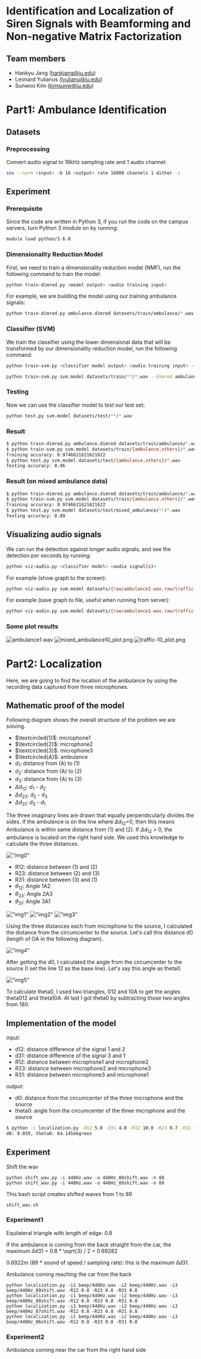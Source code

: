 # Identification and Localization of Siren Signals with Beamforming and Non-negative Matrix Factorization

## Team members
- Hankyu Jang (hankjang@iu.edu)
- Leonard Yulianus (lyulianu@iu.edu)
- Sunwoo Kim (kimsunw@iu.edu)

# Part1: Ambulance Identification
## Datasets
### Preprocessing
Convert audio signal to 16kHz sampling rate and 1 audio channel:
```bash
sox --norm <input> -b 16 <output> rate 16000 channels 1 dither -s
```

## Experiment
### Prerequisite
Since the code are written in Python 3, if you run the code on the campus servers, turn Python 3 module on by running:
```bash
module load python/3.6.0
```

### Dimensionality Reduction Model
First, we need to train a dimensionality reduction model (NMF), run the following command to train the model:
```bash
python train-dimred.py <model output> <audio training input>
```

For example, we are building the model using our training ambulance signals:
```bash
python train-dimred.py ambulance.dimred datasets/train/ambulance/*.wav
```

### Classifier (SVM)
We train the classifier using the lower dimensional data that will be transformed by our dimensionality reduction model, run the following command:
```bash
python train-svm.py <classifier model output> <audio training input> --dimred <dimensionality reduction model>
```

```bash
python train-svm.py svm.model datasets/train/**/*.wav --dimred ambulance.dimred
```

### Testing
Now we can use the classifier model to test our test set:
```bash
python test.py svm.model datasets/test/**/*.wav
```

### Result
```bash
$ python train-dimred.py ambulance.dimred datasets/train/ambulance/*.wav
$ python train-svm.py svm.model datasets/train/{ambulance,others}/*.wav --dimred ambulance.dimred
Training accuracy: 0.9746621621621622
$ python test.py svm.model datasets/test/{ambulance,others}/*.wav
Testing accuracy: 0.96
```

### Result (on mixed ambulance data)
```bash
$ python train-dimred.py ambulance.dimred datasets/train/ambulance/*.wav
$ python train-svm.py svm.model datasets/train/{ambulance,others}/*.wav --dimred ambulance.dimred
Training accuracy: 0.9746621621621622
$ python test.py svm.model datasets/test/mixed_ambulance/**/*.wav
Testing accuracy: 0.89
```

## Visualizing audio signals
We can run the detection against longer audio signals, and see the detection per seconds by running:
```bash
python viz-audio.py <classifier model> <audio signal(s)>
```

For example (show graph to the screen):
```bash
python viz-audio.py svm.model datasets/{raw/ambulance1.wav,raw/traffic-10.wav,raw_ambulance_mixed/mixed_ambulance10.wav}
```

For example (save graph to file, useful when running from server):
```bash
python viz-audio.py svm.model datasets/{raw/ambulance1.wav,raw/traffic-10.wav,raw_ambulance_mixed/mixed_ambulance10.wav} --save
```

### Some plot results
![ambulance1.wav](plots/ambulance1_plot.png)
![mixed_ambulance10_plot.png](plots/mixed_ambulance10_plot.png)
![traffic-10_plot.png](plots/traffic-10_plot.png)

# Part2: Localization

Here, we are going to find the location of the ambulance by using the recording data captured from three microphones.

## Mathematic proof of the model

Following diagram shows the overall structure of the problem we are solving.

- $\textcircled{1}$: microphone1
- $\textcircled{2}$: microphone2
- $\textcircled{3}$: microphone3
- $\textcircled{A}$: ambulance
- $d_1$: distance from (A) to (1)
- $d_2$: distance from (A) to (2)
- $d_3$: distance from (A) to (3)
- $\Delta d_{12}$: $d_1$ - $d_2$
- $\Delta d_{23}$: $d_2$ - $d_3$
- $\Delta d_{31}$: $d_3$ - $d_1$

The three imaginary lines are drawn that equally perpendicularly divides the sides. If the ambulance is on the line where $\Delta d_{12}$=0, then this means Ambulance is within same distance from (1) and (2). If $\Delta d_{12}$ > 0, the ambulance is located on the right hand side. We used this knowledge to calculate the three distances.

!["img0"](images/pic0.jpg)

- R12: distance between (1) and (2)
- R23: distance between (2) and (3)
- R31: distance between (3) and (1)
- $\theta_{12}$: Angle 1A2
- $\theta_{23}$: Angle 2A3
- $\theta_{31}$: Angle 3A1

!["img1"](images/pic1.jpg)
!["img2"](images/pic2.jpg)
!["img3"](images/pic3.jpg)

Using the three distances each from microphone to the source, I calculated the distance from the circumcenter to the source. Let's call this distance d0 (length of OA in the following diagram).

!["img4"](images/pic4.jpg)

After getting the d0, I calculated the angle from the circumcenter to the source (I set the line 12 as the base line). Let's say this angle as theta0.

!["img5"](images/pic5.jpg)

To calculate theta0, I used two triangles, 012 and 10A to get the angles theta012 and theta10A. At last I got theta0 by subtracting those two angles from 180.

## Implementation of the model

input:
- d12: distance difference of the signal 1 and 2
- d31: distance difference of the signal 3 and 1
- R12: distance between microphone1 and microphone2
- R23: distance between microphone2 and microphone3
- R31: distance between microphone3 and microphone1

output:
- d0: distance from the circumcenter of the three microphone and the source
- theta0: angle from the circumcenter of the three microphone and the source

```bash
$ python -i localization.py -d12 5.0 -d31 4.0 -R12 10.0 -R23 9.7 -R31 10.2
d0: 9.039, theta0: 64.145degrees
```

## Experiment

Shift the wav
```
python shift_wav.py -i 440Hz.wav -o 440Hz_88shift.wav -n 88
python shift_wav.py -i 440Hz.wav -o 440Hz_89shift.wav -n 89
```

This bash script creates shifted waves from 1 to 89
```
shift_wav.sh
```

### Experiment1

Equilateral triangle with length of edge: 0.8

If the ambulance is coming from the back straight from the car, the maximum $\delta d31$ = 0.8 * \sqrt{3} / 2 = 0.69282

0.6922m (89 * sound of speed / sampling rate): this is the maximum $\delta d31$.

Ambulance coming reaching the car from the back
```
python localization.py -i1 beep/440Hz.wav -i2 beep/440Hz.wav -i3 beep/440Hz_89shift.wav -R12 0.8 -R23 0.8 -R31 0.8
python localization.py -i1 beep/440Hz.wav -i2 beep/440Hz.wav -i3 beep/440Hz_88shift.wav -R12 0.8 -R23 0.8 -R31 0.8
python localization.py -i1 beep/440Hz.wav -i2 beep/440Hz.wav -i3 beep/440Hz_87shift.wav -R12 0.8 -R23 0.8 -R31 0.8
python localization.py -i1 beep/440Hz.wav -i2 beep/440Hz.wav -i3 beep/440Hz_86shift.wav -R12 0.8 -R23 0.8 -R31 0.8
```

### Experiment2

Ambulance coming near the car from the right hand side
```

```
